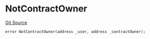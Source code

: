 # NotContractOwner
[Git Source](https://github.com/thrackle-io/aquifi-rules-v1/blob/e484b68f1ca0d10ffe5b3b006faff195ef61dcb9/src/protocol/economic/ruleProcessor/RuleProcessorDiamondLib.sol)


```solidity
error NotContractOwner(address _user, address _contractOwner);
```

